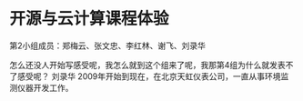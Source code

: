 开源与云计算课程体验
==========
第2小组成员：郑梅云、张文忠、李红林、谢飞、刘录华

怎么还没人开始写感受呢，我怎么就到这个组来了呢，我那第4组为什么就发表不了感受呢？
刘录华  2009年开始到现在，在北京天虹仪表公司，一直从事环境监测仪器开发工作。
